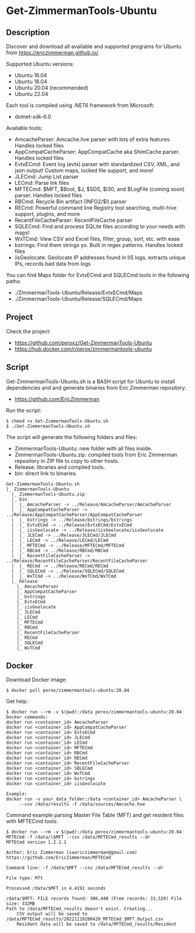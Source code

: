 # Get-ZimmermanTools-Ubuntu

## Description
Discover and download all available and supported programs for Ubuntu from https://ericzimmerman.github.io/.

Supported Ubuntu versions:
- Ubuntu 16.04
- Ubuntu 18.04
- Ubuntu 20.04 (recommended)
- Ubuntu 22.04

Each tool is compiled using .NET6 framework from Microsoft:
- dotnet-sdk-6.0

Available tools:
- AmcacheParser: Amcache.hve parser with lots of extra features. Handles locked files
- AppCompatCacheParser: AppCompatCache aka ShimCache parser. Handles locked files
- EvtxECmd: Event log (evtx) parser with standardized CSV, XML, and json output! Custom maps, locked file support, and more!
- JLECmd: Jump List parser
- LECmd: Parse lnk files
- MFTECmd: $MFT, $Boot, $J, $SDS, $I30, and $LogFile (coming soon) parser. Handles locked files
- RBCmd: Recycle Bin artifact (INFO2/$I) parser
- RECmd: Powerful command line Registry tool searching, multi-hive support, plugins, and more
- RecentFileCacheParser: RecentFileCache parser
- SQLECmd: Find and process SQLite files according to your needs with maps!
- WxTCmd: View CSV and Excel files, filter, group, sort, etc. with ease
- bstrings: Find them strings yo. Built in regex patterns. Handles locked files
- iisGeolocate: Geolocate IP addresses found in IIS logs, extracts unique IPs, records bad data from logs

You can find Maps folder for EvtxECmd and SQLECmd tools in the following paths:
- ./ZimmermanTools-Ubuntu/Release/EvtxECmd/Maps
- ./ZimmermanTools-Ubuntu/Release/SQLECmd/Maps

## Project
Check the project:
- https://github.com/peroxz/Get-ZimmermanTools-Ubuntu
- https://hub.docker.com/r/perox/zimmermantools-ubuntu

## Script
Get-ZimmermanTools-Ubuntu.sh is a BASH script for Ubuntu to install dependencies and and generate binaries from Eric Zimmerman repository:
- https://github.com/EricZimmerman

Run the script:

```
$ chmod +x Get-ZimmermanTools-Ubuntu.sh
$ ./Get-ZimmermanTools-Ubuntu.sh
```

The script will generate the following folders and files:
- ZimmermanTools-Ubuntu: new folder with all files inside.
- ZimmermanTools-Ubuntu.zip: compiled tools from Eric Zimmerman repository in ZIP file to copy to other hosts.
- Release: libraries and compiled tools.
- bin: direct link to binaries.

```
Get-ZimmermanTools-Ubuntu.sh
|_ ZimmermanTools-Ubuntu
  |_ ZimmermanTools-Ubuntu.zip
  |_ bin
  |  |_ AmcacheParser -> ../Release/AmcacheParser/AmcacheParser
  |  |_ AppCompatCacheParser -> ../Release/AppCompatCacheParser/AppCompatCacheParser
  |  |_ bstrings -> ../Release/bstrings/bstrings
  |  |_ EvtxECmd -> ../Release/EvtxECmd/EvtxECmd
  |  |_ iisGeolocate -> ../Release/iisGeolocate/iisGeolocate
  |  |_ JLECmd -> ../Release/JLECmd/JLECmd
  |  |_ LECmd -> ../Release/LECmd/LECmd
  |  |_ MFTECmd -> ../Release/MFTECmd/MFTECmd
  |  |_ RBCmd -> ../Release/RBCmd/RBCmd
  |  |_ RecentFileCacheParser -> ../Release/RecentFileCacheParser/RecentFileCacheParser
  |  |_ RECmd -> ../Release/RECmd/RECmd
  |  |_ SQLECmd -> ../Release/SQLECmd/SQLECmd
  |  |_ WxTCmd -> ../Release/WxTCmd/WxTCmd
  |_ Release
    |_ AmcacheParser
    |_ AppCompatCacheParser
    |_ bstrings
    |_ EvtxECmd
    |_ iisGeolocate
    |_ JLECmd
    |_ LECmd
    |_ MFTECmd
    |_ RBCmd
    |_ RecentFileCacheParser
    |_ RECmd
    |_ SQLECmd
    |_ WxTCmd
```

## Docker

Download Docker image:
```
$ docker pull perox/zimmermantools-ubuntu:20.04
```

Get help:
```
$ docker run --rm -v $(pwd):/data perox/zimmermantools-ubuntu:20.04
Docker commands:
docker run <container_id> AmcacheParser
docker run <container_id> AppCompatCacheParser
docker run <container_id> EvtxECmd
docker run <container_id> JLECmd
docker run <container_id> LECmd
docker run <container_id> MFTECmd
docker run <container_id> RBCmd
docker run <container_id> RECmd
docker run <container_id> RecentFileCacheParser
docker run <container_id> SQLECmd
docker run <container_id> WxTCmd
docker run <container_id> bstrings
docker run <container_id> iisGeolocate

Example:
docker run -v your_data_folder:/data <container_id> AmcacheParser \
     --csv /data/results -f /data/sources/Amcache.hve
```

Command example parsing Master File Table (MFT) and get resident files with MFTECmd tools:
```
$ docker run --rm -v $(pwd):/data perox/zimmermantools-ubuntu:20.04 MFTECmd -f /data/\$MFT --csv /data/MFTECmd_results --dr
MFTECmd version 1.2.2.1

Author: Eric Zimmerman (saericzimmerman@gmail.com)
https://github.com/EricZimmerman/MFTECmd

Command line: -f /data/$MFT --csv /data/MFTECmd_results --dr

File type: Mft

Processed /data/$MFT in 4.4191 seconds

/data/$MFT: FILE records found: 306,448 (Free records: 33,520) File size: 332MB
Path to /data/MFTECmd_results doesn't exist. Creating...
	CSV output will be saved to /data/MFTECmd_results/20221119200420_MFTECmd_$MFT_Output.csv
	Resident data will be saved to /data/MFTECmd_results/Resident
```
